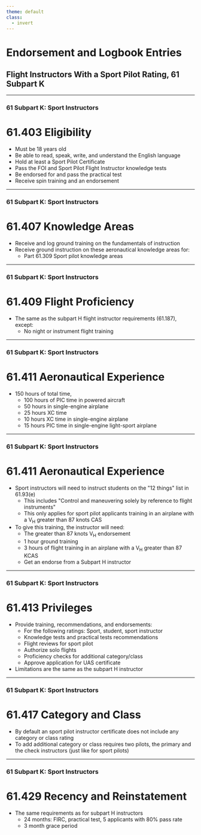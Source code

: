 ```yaml
---
theme: default
class:
  - invert
---
```


# Endorsement and Logbook Entries

## Flight Instructors With a Sport Pilot Rating, 61 Subpart K

---

### 61 Subpart K: Sport Instructors

# 61.403 Eligibility

- Must be 18 years old
- Be able to read, speak, write, and understand the English language
- Hold at least a Sport Pilot Certificate
- Pass the FOI and Sport Pilot Flight Instructor knowledge tests
- Be endorsed for and pass the practical test
- Receive spin training and an endorsement

---

### 61 Subpart K: Sport Instructors

# 61.407 Knowledge Areas

- Receive and log ground training on the fundamentals of instruction
- Receive ground instruction on these aeronautical knowledge areas for:
  - Part 61.309 Sport pilot knowledge areas

---

### 61 Subpart K: Sport Instructors

# 61.409 Flight Proficiency

- The same as the subpart H flight instructor requirements (61.187), except:
  - No night or instrument flight training

---

### 61 Subpart K: Sport Instructors

# 61.411 Aeronautical Experience

- 150 hours of total time,
  - 100 hours of PIC time in powered aircraft
  - 50 hours in single-engine airplane
  - 25 hours XC time
  - 10 hours XC time in single-engine airplane
  - 15 hours PIC time in single-engine light-sport airplane

---

### 61 Subpart K: Sport Instructors

# 61.411 Aeronautical Experience

- Sport instructors will need to instruct students on the "12 things" list in 61.93(e)
  - This includes "Control and maneuvering solely by reference to flight instruments"
  - This only applies for sport pilot applicants training in an airplane with a V<sub>H</sub> greater than 87 knots CAS
- To give this training, the instructor will need:
  - The greater than 87 knots V<sub>H</sub> endorsement
  - 1 hour ground training
  - 3 hours of flight training in an airplane with a V<sub>H</sub> greater than 87 KCAS
  - Get an endorse from a Subpart H instructor

---

### 61 Subpart K: Sport Instructors

# 61.413 Privileges

- Provide training, recommendations, and endorsements:
  - For the following ratings: Sport, student, sport instructor
  - Knowledge tests and practical tests recommendations
  - Flight reviews for sport pilot
  - Authorize solo flights
  - Proficiency checks for additional category/class
  - Approve application for UAS certificate
- Limitations are the same as the subpart H instructor

<!-- Except there are no restrictions for training initial sport pilot instructor applicants -->

---

### 61 Subpart K: Sport Instructors

# 61.417 Category and Class

- By default an sport pilot instructor certificate does not include any category or class rating
- To add additional category or class requires two pilots, the primary and the check instructors (just like for sport pilots)

---

### 61 Subpart K: Sport Instructors

# 61.429 Recency and Reinstatement

- The same requirements as for subpart H instructors
  - 24 months: FIRC, practical test, 5 applicants with 80% pass rate
  - 3 month grace period
